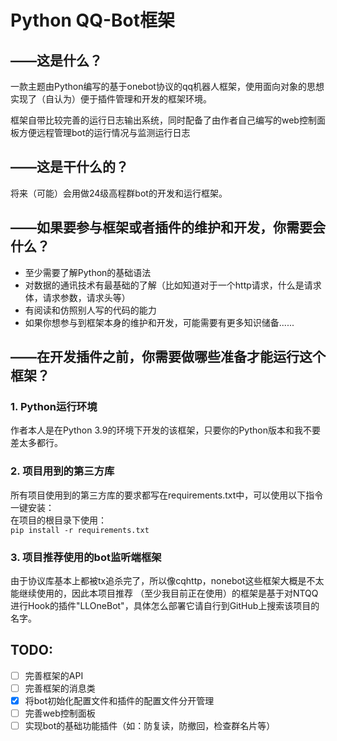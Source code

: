 # Python QQ-Bot框架
  
## ——这是什么？
  
一款主题由Python编写的基于onebot协议的qq机器人框架，使用面向对象的思想实现了（自认为）便于插件管理和开发的框架环境。
  
框架自带比较完善的运行日志输出系统，同时配备了由作者自己编写的web控制面板方便远程管理bot的运行情况与监测运行日志

## ——这是干什么的？
  
将来（可能）会用做24级高程群bot的开发和运行框架。
  
## ——如果要参与框架或者插件的维护和开发，你需要会什么？
  
- 至少需要了解Python的基础语法  
- 对数据的通讯技术有最基础的了解（比如知道对于一个http请求，什么是请求体，请求参数，请求头等）  
- 有阅读和仿照别人写的代码的能力
- 如果你想参与到框架本身的维护和开发，可能需要有更多知识储备......

## ——在开发插件之前，你需要做哪些准备才能运行这个框架？
  
### 1. Python运行环境  
作者本人是在Python 3.9的环境下开发的该框架，只要你的Python版本和我不要差太多都行。  
  
### 2. 项目用到的第三方库  
所有项目使用到的第三方库的要求都写在requirements.txt中，可以使用以下指令一键安装：  
在项目的根目录下使用：  
`pip install -r requirements.txt`
  
### 3. 项目推荐使用的bot监听端框架  
由于协议库基本上都被tx追杀完了，所以像cqhttp，nonebot这些框架大概是不太能继续使用的，因此本项目推荐
（至少我目前正在使用）的框架是基于对NTQQ进行Hook的插件"LLOneBot"，具体怎么部署它请自行到GitHub上搜索该项目的名字。
  
## TODO:

- [ ] 完善框架的API
- [ ] 完善框架的消息类
- [x] 将bot初始化配置文件和插件的配置文件分开管理
- [ ] 完善web控制面板
- [ ] 实现bot的基础功能插件（如：防复读，防撤回，检查群名片等）
